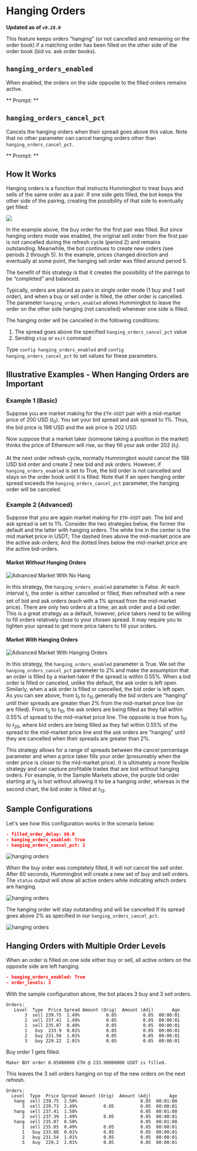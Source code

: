 # Hanging Orders

**Updated as of `v0.28.0`**

This feature keeps orders "hanging" (or not cancelled and remaining on the order book) if a matching order has been filled on the other side of the order book (bid vs. ask order books).

## `hanging_orders_enabled`

When enabled, the orders on the side opposite to the filled orders remains active.

** Prompt: **

<Prompt
  prompt="Do you want to enable hanging orders? (Yes/No)"
  response=">>> Yes"
/>

## `hanging_orders_cancel_pct`

Cancels the hanging orders when their spread goes above this value. Note that no other parameter can cancel hanging orders other than `hanging_orders_cancel_pct`.

** Prompt: **

<Prompt
  prompt="At what spread percentage (from mid price) will hanging orders be canceled?"
  response=">>> "
/>

## How It Works

Hanging orders is a function that instructs Hummingbot to treat buys and sells of the same order as a pair. If one side gets filled, the bot keeps the other side of the pairing, creating the possibility of that side to eventually get filled:

![](img/hanging-orders.png)

In the example above, the buy order for the first pair was filled. But since hanging orders mode was enabled, the original sell order from the first pair is not cancelled during the refresh cycle (period 2) and remains outstanding. Meanwhile, the bot continues to create new orders (see periods 2 through 5). In the example, prices changed direction and eventually at some point, the hanging sell order was filled around period 5.

The benefit of this strategy is that it creates the possibility of the pairings to be “completed” and balanced.

Typically, orders are placed as pairs in single order mode (1 buy and 1 sell order), and when a buy or sell order is filled, the other order is cancelled. The parameter `hanging_orders_enabled` allows Hummingbot to leave the order on the other side hanging (not cancelled) whenever one side is filled.

The hanging order will be cancelled in the following conditions:

1. The spread goes above the specified `hanging_orders_cancel_pct` value
2. Sending `stop` or `exit` command

Type `config hanging_orders_enabled` and `config hanging_orders_cancel_pct` to set values for these parameters.

## Illustrative Examples - When Hanging Orders are Important

### Example 1 (Basic)

Suppose you are market making for the `ETH-USDT` pair with a mid-market price of 200 USD ($t_0$). You set your bid spread and ask spread to 1%. Thus, the bid price is 198 USD and the ask price is 202 USD.

Now suppose that a market taker (someone taking a position in the market) thinks the price of Ethereum will rise, so they fill your ask order 202 ($t_1$).

At the next order refresh cycle, normally Hummingbot would cancel the 198 USD bid order and create 2 new bid and ask orders. However, if `hanging_orders_enabled` is set to True, the bid order is not cancelled and stays on the order book until it is filled. Note that if an open hanging order spread exceeds the `hanging_orders_cancel_pct` parameter, the hanging order will be canceled.

### Example 2 (Advanced)

Suppose that you are again market making for `ETH-USDT` pair. The bid and ask spread is set to 1%. Consider the two strategies below, the former the default and the latter with hanging orders. The white line in the center is the mid market price in USDT; The dashed lines above the mid-market price are the active ask-orders; And the dotted lines below the mid-market price are the active bid-orders.

#### Market _Without_ Hanging Orders

![Advanced Market With No Hang](/img/hanging_orders_example_market_adv_no_hang.png)

In this strategy, the `hanging_orders_enabled` parameter is False. At each interval $t_i$, the order is either cancelled or filled, then refreshed with a new set of bid and ask orders (each with a 1% spread from the mid-market price). There are only two orders at a time, an ask order and a bid order. This is a great strategy as a default, however, price takers need to be willing to fill orders relatively close to your chosen spread. It may require you to tighten your spread to get more price takers to fill your orders.

#### Market _With_ Hanging Orders

![Advanced Market With Hanging Orders](/img/hanging_orders_example_market_adv_with_hang.png)

In this strategy, the `hanging_orders_enabled` parameter is True. We set the `hanging_orders_cancel_pct` parameter to 2% and make the assumption that an order is filled by a market-taker if the spread is within 0.55%. When a bid order is filled or canceled, unlike the default, the ask order is left open. Similarly, when a ask order is filled or cancelled, the bid order is left open. As you can see above, from $t_0$ to $t_{10}$ generally the bid orders are "hanging" until their spreads are greater than 2% from the mid-market price line (or are filled). From $t_0$ to $t_{10}$, the ask orders are being filled as they fall within 0.55% of spread to the mid-market price line. The opposite is true from $t_{10}$ to $t_{20}$, where bid orders are being filled as they fall within 0.55% of the spread to the mid-market price line and the ask orders are "hanging" until they are cancelled when their spreads are greater than 2%.

This strategy allows for a range of spreads between the cancel percentage parameter and when a price taker fills your order (presumably when the order price is closer to the mid-market price). It is ultimately a more flexible strategy and can capture profitable trades that are lost without hanging orders. For example, in the Sample Markets above, the purple bid order starting at $t_8$ is lost without allowing it to be a hanging order, whereas in the second chart, the bid order is filled at $t_{13}$.

## Sample Configurations

Let's see how this configuration works in the scenario below:

```json
- filled_order_delay: 60.0
- hanging_orders_enabled: True
- hanging_orders_cancel_pct: 2
```

![hanging orders](/img/hanging_order2.png)

When the buy order was completely filled, it will not cancel the sell order. After 60 seconds, Hummingbot will create a new set of buy and sell orders. The `status` output will show all active orders while indicating which orders are hanging.

![hanging orders](/img/hanging_order3.png)

The hanging order will stay outstanding and will be cancelled if its spread goes above 2% as specified in our `hanging_orders_cancel_pct`.

![hanging orders](/img/hanging_order4.png)

## Hanging Orders with Multiple Order Levels

When an order is filled on one side either buy or sell, all active orders on the opposite side are left hanging.

```json
- hanging_orders_enabled: True
- order_levels: 3
```

With the sample configuration above, the bot places 3 buy and 3 sell orders.

```
Orders:
   Level  Type  Price Spread Amount (Orig)  Amount (Adj)       Age
       3  sell 239.75  2.49%          0.05          0.05  00:00:01
       2  sell 237.41  1.49%          0.05          0.05  00:00:01
       1  sell 235.07  0.49%          0.05          0.05  00:00:01
       1   buy  233.9  0.01%          0.05          0.05  00:00:01
       2   buy 231.56  1.01%          0.05          0.05  00:00:01
       3   buy 229.22  2.01%          0.05          0.05  00:00:01
```

Buy order 1 gets filled.

```
Maker BUY order 0.05000000 ETH @ 233.90000000 USDT is filled.
```

This leaves the 3 sell orders hanging on top of the new orders on the next refresh.

```
Orders:
  Level  Type  Price Spread Amount (Orig)  Amount (Adj)       Age
   hang  sell 239.75  2.50%                        0.05  00:01:08
      3  sell 239.73  2.49%          0.05          0.05  00:00:01
   hang  sell 237.41  1.50%                        0.05  00:01:08
      2  sell 237.39  1.49%          0.05          0.05  00:00:01
   hang  sell 235.07  0.50%                        0.05  00:01:08
      1  sell 235.05  0.49%          0.05          0.05  00:00:01
      1   buy 233.88  0.01%          0.05          0.05  00:00:01
      2   buy 231.54  1.01%          0.05          0.05  00:00:01
      3   buy  229.2  2.01%          0.05          0.05  00:00:01

```
